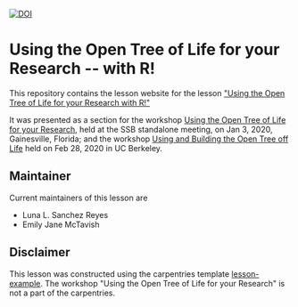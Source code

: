 [![DOI](https://zenodo.org/badge/406901925.svg)](https://zenodo.org/badge/latestdoi/406901925)

# Using the Open Tree of Life for your Research -- with R!

This repository contains the lesson website for the lesson ["Using the Open Tree of Life for your Research with R!"](https://mctavishlab.github.io/R_OpenTree_tutorials/)

It was presented as a section for the workshop [Using the Open Tree of Life for your Research](http://opentreeoflife.github.io/SSBworkshop/),
held at the SSB standalone meeting, on Jan 3, 2020, Gainesville, Florida; and the workshop [Using and Building the Open Tree off Life](http://opentreeoflife.github.io/AWworkshop/) held on Feb 28, 2020 in UC Berkeley.


## Maintainer

Current maintainers of this lesson are

* Luna L. Sanchez Reyes
* Emily Jane McTavish


<!-- ## Authors

A list of contributors to the lesson can be found in [AUTHORS](AUTHORS) -->

<!-- ## Citation

To cite this lesson, please consult with [CITATION](CITATION) -->

## Disclaimer

This lesson was constructed using the carpentries template [lesson-example](https://carpentries.github.io/lesson-example). The workshop "Using the Open Tree of Life for your Research" is not a part of the carpentries.
